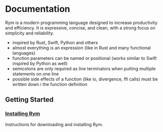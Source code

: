# Documentation

Rym is a modern programming language designed to increase productivity and efficiency. It is expressive, concise, and clean, with a strong focus on simplicity and reliability.

- inspired by Rust, Swift, Python and others
- almost everything is an expression (like in Rust and many functional languages)
- function parameters can be named or positional (works similar to Swift inspired by Python as well)
- semicolons are only required as line terminators when putting multiple statements on one line
- possible side effects of a function (like io, divergence, ffi calls) must be written down i the function definition

<!-- Rym's flexible and modular type system enables you to build programs in a highly organized and scalable way. It is a compiled language that offers fast performance and the convenience of garbage collection, as well as the power of runtime reflection. Rym combines the speed and static typing of a compiled language with the ease and flexibility of a dynamically typed, interpreted language. Whether you are working on a large project or a small one, Rym's features make it a great choice for a wide range of programming tasks.

Rym is a new programming language that combines features from popular languages like Rust, Swift, and Python.
Its key features include the ability to use both named and positional function parameters, the requirement to explicitly specify any potential side effects of a function, semicolons are only required when multiple statements are on one line.
In addition, almost everything in Rym is an expression, allowing for concise and expressive code. Overall, Rym is a powerful and reliable language that is easy to use and understand. -->

## Getting Started

### [Installing Rym](kshgjas)

Instructions for downloading and installing Rym.

